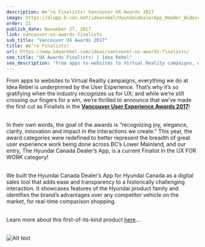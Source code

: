 ```yaml
---
description: We’re Finalists! Vancouver UX Awards 2017
image: https://blupp.b-cdn.net/idearebel/HyundaidealerApp_Header_Widescreen.jpg?quality=80&width=800
order: 21
publish_date: November 27, 2017
link: vancouver-ux-awards-finalists
sub_title: "Vancouver UX Awards 2017"
title: We’re Finalists!
url: https://www.idearebel.com/ideas/vancouver-ux-awards-finalists/
seo_title: "UX Awards Finalists! | Idea Rebel"
seo_description: "From apps to websites to Virtual Reality campaigns, everything we do at Idea Rebel is underpinned by the User Experience. That’s why it’s so gratifying when the industry recognizes us for UX; and while we’re still crossing our fingers for a win, we’re thrilled to announce that we’ve made the first cut as Finalists in … Continued"
---
```

From apps to websites to Virtual Reality campaigns, everything we do at Idea Rebel is underpinned by the User Experience. That’s why it’s so gratifying when the industry recognizes us for UX; and while we’re still crossing our fingers for a win, we’re thrilled to announce that we’ve made the first cut as Finalists in the [**Vancouver User Experience Awards 2017**](https://www.vancouveruxawards.com/)!

\
In their own words, the goal of the awards is “recognizing joy, elegance, clarity, innovation and impact in the interactions we create.” This year, the award categories were redefined to better represent the breadth of great user experience work being done across BC’s Lower Mainland, and our entry, The Hyundai Canada Dealer’s App, is a current Finalist in the UX FOR WORK category!

\
We built the Hyundai Canada Dealer’s App for Hyundai Canada as a digital sales tool that adds ease and transparency to a historically challenging interaction. It showcases features of the Hyundai product family and identifies the brand’s advantages over any competitor vehicle on the market, for real-time comparison shopping.

\
Learn more about this first-of-its-kind product [here](https://www.idearebel.com/work/hyundai-dealership-app/)...

\
![Alt text](https://blupp.b-cdn.net/idearebel/hyundai_dealerapp.jpg?quality=80&width=800?quality=80&width=800 "a title")
